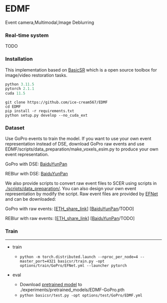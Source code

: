 # EDMF
Event camera,Multimodal,Image Deblurring


### Real-time system
TODO


### Installation
This implementation based on [BasicSR](https://github.com/xinntao/BasicSR) which is a open source toolbox for image/video restoration tasks. 

```python
python 3.11.5
pytorch 2.1.1
cuda 11.5
```



```
git clone https://github.com/ice-cream567/EDMF
cd EDMF
pip install -r requirements.txt
python setup.py develop --no_cuda_ext
```

### <span id="dataset_section"> Dataset </span> 
Use GoPro events to train the model. If you want to use your own event representation instead of DSE, download GoPro raw events and use EDMF/scripts/data_preparation/make_voxels_esim.py to produce your own event representation.

GoPro with DSE: [BaiduYunPan](https://pan.baidu.com/s/1gwJNSEj6uDfDNg4KgzY8DQ?pwd=XQHo )

REBlur with DSE: [BaiduYunPan](https://pan.baidu.com/s/1EMfa-nCrdUOpkIResTrQlw?pwd=A4x8 )

We also provide scripts to convert raw event files to SCER using scripts in [./scripts/data_preparation/](./scripts/data_preparation/). You can also design your own event representation by modify the script. Raw event files are provided by [EFNet](https://github.com/AHupuJR/EFNet) and can be downloaded:

GoPro with raw events: [[ETH_share_link](https://data.vision.ee.ethz.ch/csakarid/shared/EFNet/GOPRO_rawevents.zip)]  [[BaiduYunPan](link)/TODO]

REBlur with raw events: [[ETH_share_link](https://data.vision.ee.ethz.ch/csakarid/shared/EFNet/REBlur_rawevents.zip)]  [[BaiduYunPan](link)/TODO]



### Train
---
* train

  * ```python -m torch.distributed.launch --nproc_per_node=4 --master_port=4321 basicsr/train.py -opt options/train/GoPro/EFNet.yml --launcher pytorch```

* eval
  * Download [pretrained model](https://pan.baidu.com/s/1PMfcEg6SkV5_ssq8ne13Og?pwd=mvhu) to ./experiments/pretrained_models/EDMF-GoPro.pth
  * ```python basicsr/test.py -opt options/test/GoPro/EDMF.yml  ```



